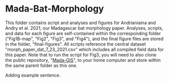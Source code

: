 # Mada-Bat-Morphology

This folder contains script and analyses and figures for Andrianiaina and Andry et al. 2021, our Madagascar bat morphology paper. Analyses, scripts, and data for each figure are self-contained within the corresponding folder ("Fig1B-map", "Fig2", "Fig3", and "Fig4"), and the final figure files are stored in the folder, "final-figures". All scripts reference the central dataset "morph_paper_dat_7_23_2021.csv" which includes all compiled field data for this paper. Note that to run the script for Fig3, you will need to also clone the public repository, "[Mada-GIS](https://github.com/brooklabteam/Mada-GIS)", to your home computer and store within the same parent folder as this one.

Adding example sentence.
